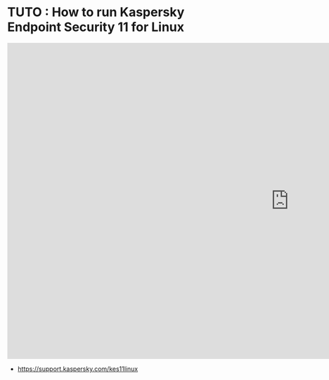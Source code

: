 # TUTO : How to run Kaspersky Endpoint Security 11 for Linux

<iframe width="1280" height="720" src="https://www.youtube.com/embed/9fRO69R-cv4" title="YouTube video player" frameborder="0" allow="accelerometer; autoplay; clipboard-write; encrypted-media; gyroscope; picture-in-picture" allowfullscreen></iframe>

* https://support.kaspersky.com/kes11linux